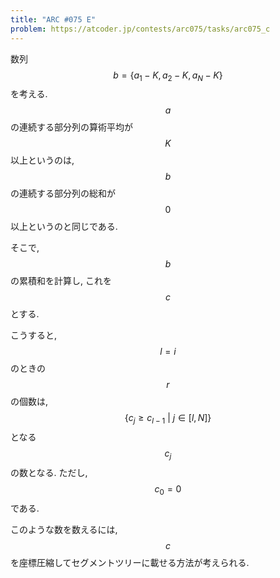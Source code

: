 ```yaml
---
title: "ARC #075 E"
problem: https://atcoder.jp/contests/arc075/tasks/arc075_c
---
```

数列 $$ b = \{ a_1-K, a_2-K, a_N-K \} $$ を考える. $$ a $$ の連続する部分列の算術平均が $$ K $$ 以上というのは, $$ b $$ の連続する部分列の総和が $$ 0 $$ 以上というのと同じである.

そこで, $$ b $$ の累積和を計算し, これを $$ c $$ とする.

こうすると, $$ l = i $$ のときの $$ r $$ の個数は, $$ \{ c_j \geq c_{l-1} \ \vert \ j \in [l, N] \} $$ となる $$ c_j $$ の数となる. ただし, $$ c_0 = 0 $$ である.

このような数を数えるには, $$ c $$ を座標圧縮してセグメントツリーに載せる方法が考えられる.
